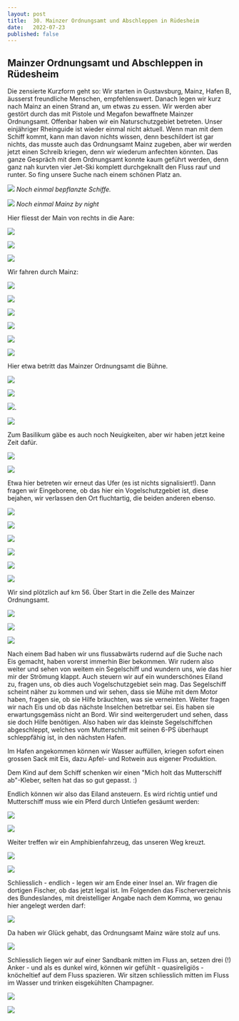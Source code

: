 ```yaml
---
layout: post
title:  30. Mainzer Ordnungsamt und Abschleppen in Rüdesheim
date:   2022-07-23
published: false
---
```


##   Mainzer Ordnungsamt und Abschleppen in Rüdesheim ##

Die zensierte Kurzform geht so: Wir starten in Gustavsburg, Mainz, Hafen B, äusserst freundliche Menschen, empfehlenswert. Danach legen wir kurz nach Mainz an einen Strand an, um etwas zu essen. Wir werden aber gestört durch das mit Pistole und Megafon bewaffnete Mainzer Ordnungsamt. Offenbar haben wir ein Naturschutzgebiet betreten. Unser einjähriger Rheinguide ist wieder einmal nicht aktuell. Wenn man mit dem Schiff kommt, kann man davon nichts wissen, denn beschildert ist gar nichts, das musste auch das Ordnungsamt Mainz zugeben, aber wir werden jetzt einen Schreib kriegen, denn wir wiederum anfechten könnten. Das ganze Gespräch mit dem Ordnungsamt konnte kaum geführt werden, denn ganz nah kurvten vier Jet-Ski komplett durchgeknallt den Fluss rauf und runter. So fing unsere Suche nach einem schönen Platz an.

![](/img/20220724__ms_res_ruedesheim_0.jpg)
*Noch einmal bepflanzte Schiffe.*

![](/img/20220724__ms_res_ruedesheim_1.jpg)
*Noch einmal Mainz by night*

Hier fliesst der Main von rechts in die Aare:

![](/img/20220724__ms_res_ruedesheim_2.jpg)

![](/img/20220724__ms_res_ruedesheim_3.jpg)

![](/img/20220724__ms_res_ruedesheim_4.jpg)

Wir fahren durch Mainz:

![](/img/20220724__ms_res_ruedesheim_5.jpg)

![](/img/20220724__ms_res_ruedesheim_6.jpg)

![](/img/20220724__ms_res_ruedesheim_7.jpg)

![](/img/20220724__ms_res_ruedesheim_8.jpg)

![](/img/20220724__ms_res_ruedesheim_9.jpg)

![](/img/20220724__ms_res_ruedesheim_10.jpg)

Hier etwa betritt das Mainzer Ordnungsamt die Bühne.

![](/img/20220724__ms_res_ruedesheim_11.jpg)

![](/img/20220724__ms_res_ruedesheim_12.jpg)

![](/img/20220724__ms_res_ruedesheim_13.jpg).

![](/img/20220724__ms_res_ruedesheim_14.jpg)

Zum Basilikum gäbe es auch noch Neuigkeiten, aber wir haben jetzt keine Zeit dafür.

![](/img/20220724__ms_res_ruedesheim_15.jpg)

![](/img/20220724__ms_res_ruedesheim_16.jpg)

Etwa hier betreten wir erneut das Ufer (es ist nichts signalisiert!). Dann fragen wir Eingeborene, ob das hier ein Vogelschutzgebiet ist, diese bejahen, wir verlassen den Ort fluchtartig, die beiden anderen ebenso.

![](/img/20220724__ms_res_ruedesheim_17.jpg)

![](/img/20220724__ms_res_ruedesheim_18.jpg)

![](/img/20220724__ms_res_ruedesheim_19.jpg)

![](/img/20220724__ms_res_ruedesheim_20.jpg)

![](/img/20220724__ms_res_ruedesheim_21.jpg)

![](/img/20220724__ms_res_ruedesheim_22.jpg)

Wir sind plötzlich auf km 56. Über Start in die Zelle des Mainzer Ordnungsamt.

![](/img/20220724__ms_res_ruedesheim_23.jpg)

![](/img/20220724__ms_res_ruedesheim_24.jpg)

![](/img/20220724__ms_res_ruedesheim_25.jpg)

Nach einem Bad haben wir uns flussabwärts rudernd auf die Suche nach Eis gemacht, haben vorerst immerhin Bier bekommen. Wir rudern also weiter und sehen von weitem ein Segelschiff und wundern uns, wie das hier mir der Strömung klappt. Auch steuern wir auf ein wunderschönes Eiland zu, fragen uns, ob dies auch Vogelschutzgebiet sein mag. Das Segelschiff scheint näher zu kommen und wir sehen, dass sie Mühe mit dem Motor haben, fragen sie, ob sie Hilfe bräuchten, was sie verneinten. Weiter fragen wir nach Eis und ob das nächste Inselchen betretbar sei. Eis haben sie erwartungsgemäss nicht an Bord. Wir sind weitergerudert und sehen, dass sie doch Hilfe benötigen. Also haben wir das kleinste Segelschiffchen abgeschleppt, welches vom Mutterschiff mit seinen 6-PS überhaupt schleppfähig ist, in den nächsten Hafen.

Im Hafen angekommen können wir Wasser auffüllen, kriegen sofort einen grossen Sack mit Eis, dazu Apfel- und Rotwein aus eigener Produktion.

Dem Kind auf dem Schiff schenken wir einen "Mich holt das Mutterschiff ab"-Kleber, selten hat das so gut gepasst. :)

Endlich können wir also das Eiland ansteuern. Es wird richtig untief und Mutterschiff muss wie ein Pferd durch Untiefen gesäumt werden:

![](/img/20220724__ms_res_ruedesheim_26.jpg)

![](/img/20220724__ms_res_ruedesheim_27.jpg)

Weiter treffen wir ein Amphibienfahrzeug, das unseren Weg kreuzt.

![](/img/20220724__ms_res_ruedesheim_28.jpg)

![](/img/20220724__ms_res_ruedesheim_29.jpg)

Schliesslich - endlich - legen wir am Ende einer Insel an. Wir fragen die dortigen Fischer, ob das jetzt legal ist. Im Folgenden das Fischerverzeichnis des Bundeslandes, mit dreistelliger Angabe nach dem Komma, wo genau hier angelegt werden darf:

![](/img/20220724__ms_res_ruedesheim_32.jpg)

Da haben wir Glück gehabt, das Ordnungsamt Mainz wäre stolz auf uns.

![](/img/20220724__ms_res_ruedesheim_30.jpg)

Schliesslich liegen wir auf einer Sandbank mitten im Fluss an, setzen drei (!) Anker - und als es dunkel wird, können wir gefühlt - quasireligiös - knöcheltief auf dem Fluss spazieren. Wir sitzen schliesslich mitten im Fluss im Wasser und trinken eisgekühlten Champagner.

![](/img/20220724__ms_res_ruedesheim_31.jpg)

![](/img/20220724__ms_res_ruedesheim_32.jpg)

